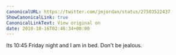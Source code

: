 ```yaml
---
canonicalURL: https://twitter.com/jmjordan/status/27503522437
ShowCanonicalLink: true
CanonicalLinkText: View original on
date: 2010-10-16T02:46:34+00:00
---
```

Its 10:45 Friday night and I am in bed. Don't be jealous.